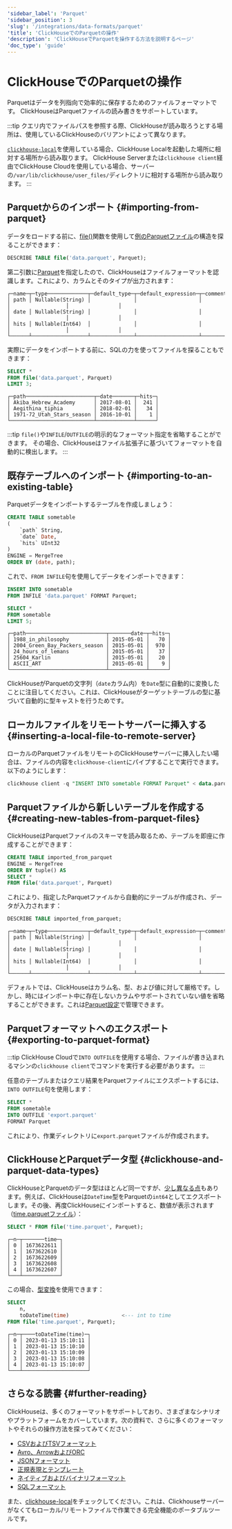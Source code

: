 ```yaml
---
'sidebar_label': 'Parquet'
'sidebar_position': 3
'slug': '/integrations/data-formats/parquet'
'title': 'ClickHouseでのParquetの操作'
'description': 'ClickHouseでParquetを操作する方法を説明するページ'
'doc_type': 'guide'
---
```



# ClickHouseでのParquetの操作

Parquetはデータを列指向で効率的に保存するためのファイルフォーマットです。
ClickHouseはParquetファイルの読み書きをサポートしています。

:::tip
クエリ内でファイルパスを参照する際、ClickHouseが読み取ろうとする場所は、使用しているClickHouseのバリアントによって異なります。

[`clickhouse-local`](/operations/utilities/clickhouse-local.md)を使用している場合、ClickHouse Localを起動した場所に相対する場所から読み取ります。
ClickHouse Serverまたは`clickhouse client`経由でClickHouse Cloudを使用している場合、サーバーの`/var/lib/clickhouse/user_files/`ディレクトリに相対する場所から読み取ります。
:::

## Parquetからのインポート {#importing-from-parquet}

データをロードする前に、[file()](/sql-reference/functions/files.md/#file)関数を使用して[例のParquetファイル](assets/data.parquet)の構造を探ることができます：

```sql
DESCRIBE TABLE file('data.parquet', Parquet);
```

第二引数に[Parquet](/interfaces/formats.md/#data-format-parquet)を指定したので、ClickHouseはファイルフォーマットを認識します。これにより、カラムとそのタイプが出力されます：

```response
┌─name─┬─type─────────────┬─default_type─┬─default_expression─┬─comment─┬─codec_expression─┬─ttl_expression─┐
│ path │ Nullable(String) │              │                    │         │                  │                │
│ date │ Nullable(String) │              │                    │         │                  │                │
│ hits │ Nullable(Int64)  │              │                    │         │                  │                │
└──────┴──────────────────┴──────────────┴────────────────────┴─────────┴──────────────────┴────────────────┘
```

実際にデータをインポートする前に、SQLの力を使ってファイルを探ることもできます：

```sql
SELECT *
FROM file('data.parquet', Parquet)
LIMIT 3;
```
```response
┌─path──────────────────────┬─date───────┬─hits─┐
│ Akiba_Hebrew_Academy      │ 2017-08-01 │  241 │
│ Aegithina_tiphia          │ 2018-02-01 │   34 │
│ 1971-72_Utah_Stars_season │ 2016-10-01 │    1 │
└───────────────────────────┴────────────┴──────┘
```

:::tip
`file()`や`INFILE`/`OUTFILE`の明示的なフォーマット指定を省略することができます。
その場合、ClickHouseはファイル拡張子に基づいてフォーマットを自動的に検出します。
:::

## 既存テーブルへのインポート {#importing-to-an-existing-table}

Parquetデータをインポートするテーブルを作成しましょう：

```sql
CREATE TABLE sometable
(
    `path` String,
    `date` Date,
    `hits` UInt32
)
ENGINE = MergeTree
ORDER BY (date, path);
```

これで、`FROM INFILE`句を使用してデータをインポートできます：

```sql
INSERT INTO sometable
FROM INFILE 'data.parquet' FORMAT Parquet;

SELECT *
FROM sometable
LIMIT 5;
```
```response
┌─path──────────────────────────┬───────date─┬─hits─┐
│ 1988_in_philosophy            │ 2015-05-01 │   70 │
│ 2004_Green_Bay_Packers_season │ 2015-05-01 │  970 │
│ 24_hours_of_lemans            │ 2015-05-01 │   37 │
│ 25604_Karlin                  │ 2015-05-01 │   20 │
│ ASCII_ART                     │ 2015-05-01 │    9 │
└───────────────────────────────┴────────────┴──────┘
```

ClickHouseがParquetの文字列（`date`カラム内）を`Date`型に自動的に変換したことに注目してください。これは、ClickHouseがターゲットテーブルの型に基づいて自動的に型キャストを行うためです。

## ローカルファイルをリモートサーバーに挿入する {#inserting-a-local-file-to-remote-server}

ローカルのParquetファイルをリモートのClickHouseサーバーに挿入したい場合は、ファイルの内容を`clickhouse-client`にパイプすることで実行できます。以下のようにします：

```sql
clickhouse client -q "INSERT INTO sometable FORMAT Parquet" < data.parquet
```

## Parquetファイルから新しいテーブルを作成する {#creating-new-tables-from-parquet-files}

ClickHouseはParquetファイルのスキーマを読み取るため、テーブルを即座に作成することができます：

```sql
CREATE TABLE imported_from_parquet
ENGINE = MergeTree
ORDER BY tuple() AS
SELECT *
FROM file('data.parquet', Parquet)
```

これにより、指定したParquetファイルから自動的にテーブルが作成され、データが入力されます：

```sql
DESCRIBE TABLE imported_from_parquet;
```
```response
┌─name─┬─type─────────────┬─default_type─┬─default_expression─┬─comment─┬─codec_expression─┬─ttl_expression─┐
│ path │ Nullable(String) │              │                    │         │                  │                │
│ date │ Nullable(String) │              │                    │         │                  │                │
│ hits │ Nullable(Int64)  │              │                    │         │                  │                │
└──────┴──────────────────┴──────────────┴────────────────────┴─────────┴──────────────────┴────────────────┘
```

デフォルトでは、ClickHouseはカラム名、型、および値に対して厳格です。しかし、時にはインポート中に存在しないカラムやサポートされていない値を省略することができます。これは[Parquet設定](/interfaces/formats/Parquet#format-settings)で管理できます。

## Parquetフォーマットへのエクスポート {#exporting-to-parquet-format}

:::tip
ClickHouse Cloudで`INTO OUTFILE`を使用する場合、ファイルが書き込まれるマシンの`clickhouse client`でコマンドを実行する必要があります。
:::

任意のテーブルまたはクエリ結果をParquetファイルにエクスポートするには、`INTO OUTFILE`句を使用します：

```sql
SELECT *
FROM sometable
INTO OUTFILE 'export.parquet'
FORMAT Parquet
```

これにより、作業ディレクトリに`export.parquet`ファイルが作成されます。

## ClickHouseとParquetデータ型 {#clickhouse-and-parquet-data-types}
ClickHouseとParquetのデータ型はほとんど同一ですが、[少し異なる点](/interfaces/formats/Parquet#data-types-matching-parquet)もあります。例えば、ClickHouseは`DateTime`型をParquetの`int64`としてエクスポートします。その後、再度ClickHouseにインポートすると、数値が表示されます（[time.parquetファイル](assets/time.parquet)）：

```sql
SELECT * FROM file('time.parquet', Parquet);
```
```response
┌─n─┬───────time─┐
│ 0 │ 1673622611 │
│ 1 │ 1673622610 │
│ 2 │ 1673622609 │
│ 3 │ 1673622608 │
│ 4 │ 1673622607 │
└───┴────────────┘
```

この場合、[型変換](/sql-reference/functions/type-conversion-functions.md)を使用できます：

```sql
SELECT
    n,
    toDateTime(time)                 <--- int to time
FROM file('time.parquet', Parquet);
```
```response
┌─n─┬────toDateTime(time)─┐
│ 0 │ 2023-01-13 15:10:11 │
│ 1 │ 2023-01-13 15:10:10 │
│ 2 │ 2023-01-13 15:10:09 │
│ 3 │ 2023-01-13 15:10:08 │
│ 4 │ 2023-01-13 15:10:07 │
└───┴─────────────────────┘
```

## さらなる読書 {#further-reading}

ClickHouseは、多くのフォーマットをサポートしており、さまざまなシナリオやプラットフォームをカバーしています。次の資料で、さらに多くのフォーマットやそれらの操作方法を探ってみてください：

- [CSVおよびTSVフォーマット](csv-tsv.md)
- [Avro、ArrowおよびORC](arrow-avro-orc.md)
- [JSONフォーマット](/integrations/data-ingestion/data-formats/json/intro.md)
- [正規表現とテンプレート](templates-regex.md)
- [ネイティブおよびバイナリフォーマット](binary.md)
- [SQLフォーマット](sql.md)

また、[clickhouse-local](https://clickhouse.com/blog/extracting-converting-querying-local-files-with-sql-clickhouse-local)をチェックしてください。これは、Clickhouseサーバーがなくてもローカル/リモートファイルで作業できる完全機能のポータブルツールです。
